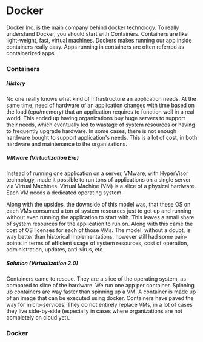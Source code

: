 # Docker

Docker Inc. is the main company behind docker technology. To really understand Docker, you should start with Containers. Containers are like light-weight, fast, virtual machines. Dockers makes running our app inside containers really easy. Apps running in containers are often referred as containerized apps.

### Containers

##### History

No one really knows what kind of infrastructure an application needs. At the same time, need of hardware of an application changes with time based on the load \(cpu/memory\) that an application requires to function well in a real world. This ended up having organizations buy huge servers to support their needs, which eventually led to wastage of system resources or having to frequently upgrade hardware. In some cases, there is not enough hardware bought to support application's needs. This is a lot of cost, in both hardware and maintenance to the organizations.

##### VMware \(Virtualization Era\)

Instead of running one application on a server, VMware, with HyperVisor technology, made it possible to run tons of applications on a single server via Virtual Machines. Virtual Machine \(VM\) is a slice of a physical hardware. Each VM needs a dedicated operating system.

Along with the upsides, the downside of this model was, that these OS on each VMs consumed a ton of system resources just to get up and running without even running the application to start with. This leaves a small share of system resources for the application to run on. Along with this came the cost of OS licenses for each of those VMs. The model, without a doubt, is way better than historical implementations, however still had some pain-points in terms of efficient usage of system resources, cost of operation, administration, updates, anti-virus, etc.

##### Solution \(Virtualization 2.0\)

Containers came to rescue. They are a slice of the operating system, as compared to slice of the hardware. We run one app per container. Spinning up containers are way faster than spinning up a VM. A container is made up of an image that can be executed using docker. Containers have paved the way for micro-services. They do not entirely replace VMs, in a lot of cases they live side-by-side \(especially in cases where organizations are not completely on cloud yet\).

### Docker




